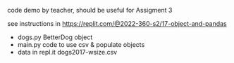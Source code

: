 code demo by teacher, should be useful for Assigment 3

see instructions in https://replit.com/@2022-360-s2/17-object-and-pandas

* dogs.py   BetterDog object
* main.py   code to use csv & populate objects
* data in repl.it dogs2017-wsize.csv
